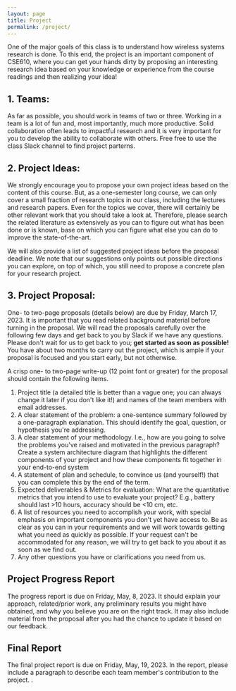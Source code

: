 ```yaml
---
layout: page
title: Project
permalink: /project/
---
```


One of the major goals of this class is to understand how wireless systems research is done. 
To this end, the project is an important component of CSE610, where you can get your hands dirty 
by proposing an interesting research idea based on your knowledge or experience from the course readings
and then realizing your idea! 

## 1. Teams:

As far as possible, you should work in teams of two or three.
Working in a team is a lot of fun and, most importantly, much more productive.
Solid collaboration often leads to impactful research and it is very 
important for you to develop the ability to collaborate with others.
Free free to use the class Slack channel to find project parterns. 

## 2. Project Ideas:
We strongly encourage you to propose your own project ideas based on the content of this course.
But, as a one-semester long course, we can only cover a small fraction of research topics in our class, including the lectures and research papers.
Even for the topics we cover, there will certainly be other relevant work that you should take a look at.
Therefore, please search the related literature as extensively as you can to figure out what has been done or is known,
base on which you can figure what else you can do to improve the state-of-the-art.

We will also provide a list of suggested project ideas before the proposal deadline. 
We note that our suggestions only points out possible directions you can explore,
on top of which, you still need to propose a concrete plan for your research project.


## 3. Project Proposal:
One- to two-page proposals (details below) are due by Friday, March 17, 2023. 
It is important that you read related background material before turning in the proposal.
We will read the proposals carefully over the following few days and get back to you by Slack if we have any questions. 
Please don't wait for us to get back to you; **get started as soon as possible!**
You have about two months to carry out the project, 
which is ample if your proposal is focused and you start early, but not otherwise.

A crisp one- to two-page write-up (12 point font or greater) for the proposal should contain the following items.

<ol>
<li> Project title (a detailed title is better than a vague one; you can always change it later if you don't like it!) and names of the team members with email addresses.
</li>

<li> A clear statement of the problem: a one-sentence summary followed by a one-paragraph explanation. This should identify the goal, question, or hypothesis you're addressing.
</li>

<li> A clear statement of your methodology. I.e., how are you going to solve the problems you've raised and motivated in the previous paragraph? Create a system architecture diagram that highlights the different components of your project and how these components fit together in your end-to-end system
</li>

<li> A statement of plan and schedule, to convince us (and yourself!) that you can complete this by the end of the term.
</li>

<li> Expected deliverables & Metrics for evaluation: What are the quantitative metrics that you intend to use to evaluate your project? E.g., battery should last >10 hours, accuracy should be <10 cm, etc.
</li>

<li> A list of resources you need to accomplish your work, with special emphasis on important components you don't yet have access to. Be as clear as you can in your requirements and we will work towards getting what you need as quickly as possible. If your request can't be accommodated for any reason, we will try to get back to you about it as soon as we find out.
</li>

<li> Any other questions you have or clarifications you need from us. 
</li>
</ol>

## Project Progress Report
The progress report is due on Friday, May, 8, 2023. 
It should explain your approach, related/prior work, any preliminary results you might have obtained, 
and why you believe you are on the right track. 
It may also include material from the proposal after you had the chance to update it based on our feedback.

## Final Report
The final project report is due on Friday, May, 19, 2023.
In the report, please include a paragraph to describe each team member's contribution to the project. .

